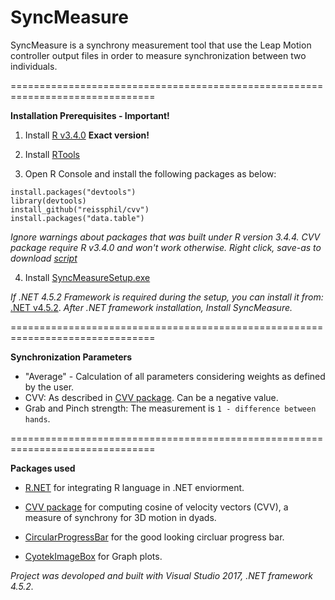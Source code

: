 # SyncMeasure
SyncMeasure is a synchrony measurement tool that use the Leap Motion controller output files in order to measure synchronization between two individuals.

===============================================================================

**Installation Prerequisites - Important!**

1. Install [R v3.4.0](https://cran.r-project.org/bin/windows/base/old/3.4.0/R-3.4.0-win.exe) **Exact version!**

2. Install [RTools](https://cran.r-project.org/bin/windows/Rtools/Rtools35.exe)

3. Open R Console and install the following packages as below:
```
install.packages("devtools")
library(devtools)
install_github("reissphil/cvv")
install.packages("data.table")
```
*Ignore warnings about packages that was built under R version 3.4.4. CVV package require R v3.4.0 and won't work otherwise.*
*Right click, save-as to download [script](https://raw.githubusercontent.com/Romansko/SyncMeasure/master/SyncMeasure/resources/lib.R)*

4. Install [SyncMeasureSetup.exe](https://github.com/Romansko/SyncMeasure/raw/master/Releases/SyncMeasureSetup.exe)

*If .NET 4.5.2 Framework is required during the setup, you can install it from:* [.NET v4.5.2](https://download.microsoft.com/download/B/4/1/B4119C11-0423-477B-80EE-7A474314B347/NDP452-KB2901954-Web.exe). *After .NET framework installation, Install SyncMeasure.*

===============================================================================

**Synchronization Parameters**

- "Average" - Calculation of all parameters considering weights as defined by the user.
- CVV: As described in [CVV package](https://github.com/reissphil/cvv). Can be a negative value.
- Grab and Pinch strength: The measurement is `1 - difference between hands`.

===============================================================================

**Packages used**

- [R.NET](https://www.nuget.org/packages/R.NET/) for integrating R language in .NET enviorment.

- [CVV package](https://github.com/reissphil/cvv) for computing cosine of velocity vectors (CVV), a measure of synchrony for 3D motion in dyads.

- [CircularProgressBar](https://www.nuget.org/packages/CircularProgressBar/) for the good looking circluar progress bar.

- [CyotekImageBox](https://www.nuget.org/packages/CyotekImageBox/) for Graph plots.



_Project was devoloped and built with Visual Studio 2017, .NET framework 4.5.2._
